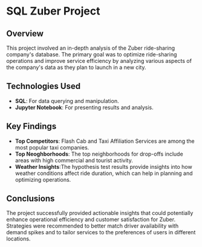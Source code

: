 # SQL Zuber Project

## Overview
This project involved an in-depth analysis of the Zuber ride-sharing company's database. The primary goal was to optimize ride-sharing operations and improve service efficiency by analyzing various aspects of the company's data as they plan to launch in a new city.

## Technologies Used
- **SQL**: For data querying and manipulation.
- **Jupyter Notebook**: For presenting results and analysis.

## Key Findings
- **Top Competitors**: Flash Cab and Taxi Affiliation Services are among the most popular taxi companies.
- **Top Neoghborhoods**: The top neighborhoods for drop-offs include areas with high commercial and tourist activity.
- **Weather Insights**:The hypothesis test results provide insights into how weather conditions affect ride duration, which can help in planning and optimizing operations.

## Conclusions
The project successfully provided actionable insights that could potentially enhance operational efficiency and customer satisfaction for Zuber. Strategies were recommended to better match driver availability with demand spikes and to tailor services to the preferences of users in different locations.
